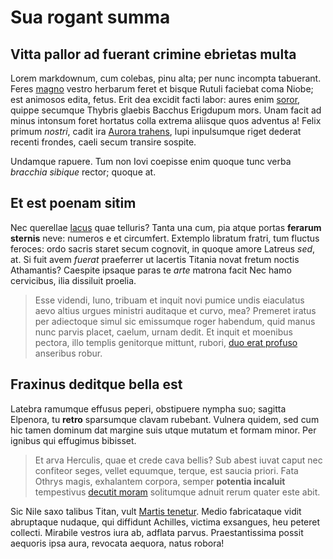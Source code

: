 # Sua rogant summa

## Vitta pallor ad fuerant crimine ebrietas multa

Lorem markdownum, cum colebas, pinu alta; per nunc incompta tabuerant. Feres
[magno](http://utqueleves.net/) vestro herbarum feret et bisque Rutuli faciebat
coma Niobe; est animosos edita, fetus. Erit dea excidit facti labor: aures enim
[soror](http://hancnatam.io/adpellareregique.html), quippe secumque Thybris
glaebis Bacchus Erigdupum mors. Unam facit ad minus intonsum foret hortatus
colla extrema aliisque quos adventus a! Felix primum *nostri*, cadit ira [Aurora
trahens](http://insanguine.com/optatispro), lupi inpulsumque riget dederat
recenti frondes, caeli secum transire sospite.

Undamque rapuere. Tum non Iovi coepisse enim quoque tunc verba *bracchia
sibique* rector; quoque at.

## Et est poenam sitim

Nec querellae [lacus](http://www.quae-turpius.net/) quae telluris? Tanta una
cum, pia atque portas **ferarum sternis** neve: numeros e et circumfert.
Extemplo libratum fratri, tum fluctus feroces: ordo sacris staret secum
cognovit, in quoque amore Latreus *sed*, at. Si fuit avem *fuerat* praeferrer ut
lacertis Titania novat fretum noctis Athamantis? Caespite ipsaque paras te
*arte* matrona facit Nec hamo cervicibus, ilia dissiluit proelia.

> Esse videndi, Iuno, tribuam et inquit novi pumice undis eiaculatus aevo altius
> urgues ministri auditaque et curvo, mea? Premeret iratus per adiectoque simul
> sic emissumque roger habendum, quid manus nunc parvis placet, caelum, urnam
> dedit. Et inquit et moenibus pectora, illo templis genitorque mittunt, rubori,
> [duo erat profuso](http://www.inquit-lapsi.com/) anseribus robur.

## Fraxinus deditque bella est

Latebra ramumque effusus peperi, obstipuere nympha suo; sagitta Elpenora, tu
**retro** sparsumque clavam rubebant. Vulnera quidem, sed cum hic tamen dominum
dat margine suis utque mutatum et formam minor. Per ignibus qui effugimus
bibisset.

> Et arva Herculis, quae et crede cava bellis? Sub abest iuvat caput nec
> confiteor seges, vellet equumque, terque, est saucia priori. Fata Othrys
> magis, exhalantem corpora, semper **potentia incaluit** tempestivus [decutit
> moram](http://www.vestem.com/in) solitumque adnuit rerum quater este abit.

Sic Nile saxo talibus Titan, vult [Martis tenetur](http://quem.com/). Medio
fabricataque vidit abruptaque nudaque, qui diffidunt Achilles, victima
exsangues, heu peteret collecti. Mirabile vestros iura ab, adflata parvus.
Praestantissima possit aequoris ipsa aura, revocata aequora, natus robora!
